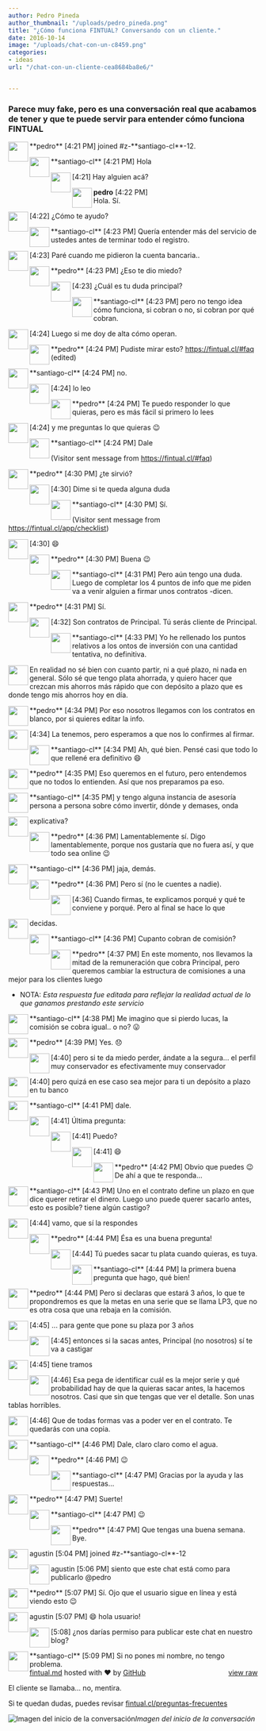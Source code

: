 ```yaml
---
author: Pedro Pineda
author_thumbnail: "/uploads/pedro_pineda.png"
title: "¿Cómo funciona FINTUAL? Conversando con un cliente."
date: 2016-10-14
image: "/uploads/chat-con-un-c8459.png"
categories:
- ideas
url: "/chat-con-un-cliente-cea8684ba8e6/"


---
```


### Parece muy fake, pero es una conversación real que acabamos de tener y que te puede servir para entender cómo funciona FINTUAL


<div id="gist41911950" class="gist">
<div class="gist-file">
<div class="gist-data">
<div class="js-gist-file-update-container js-task-list-container file-box">
<div id="file-fintual-md" class="file">
<div id="readme" class="readme blob instapaper_body js-code-block-container">
<article class="markdown-body entry-content" itemprop="text"><p><a target="_blank" rel="noopener noreferrer" href="https://gist.githubusercontent.com/agustinf/1fd54fab3dce2bb78dd29d53eceb665f/raw/bfcedd1f5db91b099cab7b1e26114f2c0eb8288b/pedro.png"><img align="left" src="https://gist.githubusercontent.com/agustinf/1fd54fab3dce2bb78dd29d53eceb665f/raw/bfcedd1f5db91b099cab7b1e26114f2c0eb8288b/pedro.png" width="40px" style="max-width:100%;"></a></p>
**pedro**	[4:21 PM]  
joined #z-**santiago-cl**-12.
<p><a target="_blank" rel="noopener noreferrer" href="https://gist.githubusercontent.com/agustinf/1fd54fab3dce2bb78dd29d53eceb665f/raw/0a25a83f0d9bae8a897dd464a02dcd090532b7f2/flag.png"><img align="left" src="https://gist.githubusercontent.com/agustinf/1fd54fab3dce2bb78dd29d53eceb665f/raw/0a25a83f0d9bae8a897dd464a02dcd090532b7f2/flag.png" width="40px" style="max-width:100%;"></a></p>
**santiago-cl** [4:21 PM]  
Hola
<p><a target="_blank" rel="noopener noreferrer" href="https://gist.githubusercontent.com/agustinf/1fd54fab3dce2bb78dd29d53eceb665f/raw/3375f49155d5d274253585eaf2346e29acebe1b0/transparent.png"><img align="left" src="https://gist.githubusercontent.com/agustinf/1fd54fab3dce2bb78dd29d53eceb665f/raw/3375f49155d5d274253585eaf2346e29acebe1b0/transparent.png" width="40px" style="max-width:100%;"></a></p>
[4:21]  
Hay alguien acá?
<p><a target="_blank" rel="noopener noreferrer" href="https://gist.githubusercontent.com/agustinf/1fd54fab3dce2bb78dd29d53eceb665f/raw/bfcedd1f5db91b099cab7b1e26114f2c0eb8288b/pedro.png"><img align="left" src="https://gist.githubusercontent.com/agustinf/1fd54fab3dce2bb78dd29d53eceb665f/raw/bfcedd1f5db91b099cab7b1e26114f2c0eb8288b/pedro.png" width="40px" style="max-width:100%;"></a><strong>pedro</strong>	[4:22 PM]<br>
Hola. Sí.</p>
<p><a target="_blank" rel="noopener noreferrer" href="https://gist.githubusercontent.com/agustinf/1fd54fab3dce2bb78dd29d53eceb665f/raw/3375f49155d5d274253585eaf2346e29acebe1b0/transparent.png"><img align="left" src="https://gist.githubusercontent.com/agustinf/1fd54fab3dce2bb78dd29d53eceb665f/raw/3375f49155d5d274253585eaf2346e29acebe1b0/transparent.png" width="40px" style="max-width:100%;"></a></p>
[4:22]  
¿Cómo te ayudo?
<p><a target="_blank" rel="noopener noreferrer" href="https://gist.githubusercontent.com/agustinf/1fd54fab3dce2bb78dd29d53eceb665f/raw/0a25a83f0d9bae8a897dd464a02dcd090532b7f2/flag.png"><img align="left" src="https://gist.githubusercontent.com/agustinf/1fd54fab3dce2bb78dd29d53eceb665f/raw/0a25a83f0d9bae8a897dd464a02dcd090532b7f2/flag.png" width="40px" style="max-width:100%;"></a></p>
**santiago-cl** [4:23 PM]  
Quería entender más del servicio de ustedes antes de terminar todo el registro.
<p><a target="_blank" rel="noopener noreferrer" href="https://gist.githubusercontent.com/agustinf/1fd54fab3dce2bb78dd29d53eceb665f/raw/3375f49155d5d274253585eaf2346e29acebe1b0/transparent.png"><img align="left" src="https://gist.githubusercontent.com/agustinf/1fd54fab3dce2bb78dd29d53eceb665f/raw/3375f49155d5d274253585eaf2346e29acebe1b0/transparent.png" width="40px" style="max-width:100%;"></a></p>
[4:23]  
Paré cuando me pidieron la cuenta bancaria..
<p><a target="_blank" rel="noopener noreferrer" href="https://gist.githubusercontent.com/agustinf/1fd54fab3dce2bb78dd29d53eceb665f/raw/bfcedd1f5db91b099cab7b1e26114f2c0eb8288b/pedro.png"><img align="left" src="https://gist.githubusercontent.com/agustinf/1fd54fab3dce2bb78dd29d53eceb665f/raw/bfcedd1f5db91b099cab7b1e26114f2c0eb8288b/pedro.png" width="40px" style="max-width:100%;"></a></p>
**pedro**	[4:23 PM]  
¿Eso te dio miedo?
<p><a target="_blank" rel="noopener noreferrer" href="https://gist.githubusercontent.com/agustinf/1fd54fab3dce2bb78dd29d53eceb665f/raw/3375f49155d5d274253585eaf2346e29acebe1b0/transparent.png"><img align="left" src="https://gist.githubusercontent.com/agustinf/1fd54fab3dce2bb78dd29d53eceb665f/raw/3375f49155d5d274253585eaf2346e29acebe1b0/transparent.png" width="40px" style="max-width:100%;"></a></p>
[4:23]  
¿Cuál es tu duda principal?
<p><a target="_blank" rel="noopener noreferrer" href="https://gist.githubusercontent.com/agustinf/1fd54fab3dce2bb78dd29d53eceb665f/raw/0a25a83f0d9bae8a897dd464a02dcd090532b7f2/flag.png"><img align="left" src="https://gist.githubusercontent.com/agustinf/1fd54fab3dce2bb78dd29d53eceb665f/raw/0a25a83f0d9bae8a897dd464a02dcd090532b7f2/flag.png" width="40px" style="max-width:100%;"></a></p>
**santiago-cl** [4:23 PM]  
pero no tengo idea cómo funciona, si cobran o no, si cobran por qué cobran.
<p><a target="_blank" rel="noopener noreferrer" href="https://gist.githubusercontent.com/agustinf/1fd54fab3dce2bb78dd29d53eceb665f/raw/3375f49155d5d274253585eaf2346e29acebe1b0/transparent.png"><img align="left" src="https://gist.githubusercontent.com/agustinf/1fd54fab3dce2bb78dd29d53eceb665f/raw/3375f49155d5d274253585eaf2346e29acebe1b0/transparent.png" width="40px" style="max-width:100%;"></a></p>
[4:24]  
Luego si me doy de alta cómo operan.
<p><a target="_blank" rel="noopener noreferrer" href="https://gist.githubusercontent.com/agustinf/1fd54fab3dce2bb78dd29d53eceb665f/raw/bfcedd1f5db91b099cab7b1e26114f2c0eb8288b/pedro.png"><img align="left" src="https://gist.githubusercontent.com/agustinf/1fd54fab3dce2bb78dd29d53eceb665f/raw/bfcedd1f5db91b099cab7b1e26114f2c0eb8288b/pedro.png" width="40px" style="max-width:100%;"></a></p>
**pedro**	[4:24 PM]  
Pudiste mirar esto? <a href="https://fintual.cl/#faq" rel="nofollow">https://fintual.cl/#faq</a> (edited)
<p><a target="_blank" rel="noopener noreferrer" href="https://gist.githubusercontent.com/agustinf/1fd54fab3dce2bb78dd29d53eceb665f/raw/0a25a83f0d9bae8a897dd464a02dcd090532b7f2/flag.png"><img align="left" src="https://gist.githubusercontent.com/agustinf/1fd54fab3dce2bb78dd29d53eceb665f/raw/0a25a83f0d9bae8a897dd464a02dcd090532b7f2/flag.png" width="40px" style="max-width:100%;"></a></p>
**santiago-cl** [4:24 PM]  
no.
<p><a target="_blank" rel="noopener noreferrer" href="https://gist.githubusercontent.com/agustinf/1fd54fab3dce2bb78dd29d53eceb665f/raw/3375f49155d5d274253585eaf2346e29acebe1b0/transparent.png"><img align="left" src="https://gist.githubusercontent.com/agustinf/1fd54fab3dce2bb78dd29d53eceb665f/raw/3375f49155d5d274253585eaf2346e29acebe1b0/transparent.png" width="40px" style="max-width:100%;"></a></p>
[4:24]  
lo leo
<p><a target="_blank" rel="noopener noreferrer" href="https://gist.githubusercontent.com/agustinf/1fd54fab3dce2bb78dd29d53eceb665f/raw/bfcedd1f5db91b099cab7b1e26114f2c0eb8288b/pedro.png"><img align="left" src="https://gist.githubusercontent.com/agustinf/1fd54fab3dce2bb78dd29d53eceb665f/raw/bfcedd1f5db91b099cab7b1e26114f2c0eb8288b/pedro.png" width="40px" style="max-width:100%;"></a></p>
**pedro**	[4:24 PM]  
Te puedo responder lo que quieras, pero es más fácil si primero lo lees
<p><a target="_blank" rel="noopener noreferrer" href="https://gist.githubusercontent.com/agustinf/1fd54fab3dce2bb78dd29d53eceb665f/raw/3375f49155d5d274253585eaf2346e29acebe1b0/transparent.png"><img align="left" src="https://gist.githubusercontent.com/agustinf/1fd54fab3dce2bb78dd29d53eceb665f/raw/3375f49155d5d274253585eaf2346e29acebe1b0/transparent.png" width="40px" style="max-width:100%;"></a></p>
[4:24]  
y me preguntas lo que quieras <g-emoji class="g-emoji" alias="wink" fallback-src="https://github.githubassets.com/images/icons/emoji/unicode/1f609.png">😉</g-emoji>
<p><a target="_blank" rel="noopener noreferrer" href="https://gist.githubusercontent.com/agustinf/1fd54fab3dce2bb78dd29d53eceb665f/raw/0a25a83f0d9bae8a897dd464a02dcd090532b7f2/flag.png"><img align="left" src="https://gist.githubusercontent.com/agustinf/1fd54fab3dce2bb78dd29d53eceb665f/raw/0a25a83f0d9bae8a897dd464a02dcd090532b7f2/flag.png" width="40px" style="max-width:100%;"></a></p>
**santiago-cl** [4:24 PM]  
Dale
<p>(Visitor sent message from <a href="https://fintual.cl/#faq" rel="nofollow">https://fintual.cl/#faq</a>)</p>
<p><a target="_blank" rel="noopener noreferrer" href="https://gist.githubusercontent.com/agustinf/1fd54fab3dce2bb78dd29d53eceb665f/raw/bfcedd1f5db91b099cab7b1e26114f2c0eb8288b/pedro.png"><img align="left" src="https://gist.githubusercontent.com/agustinf/1fd54fab3dce2bb78dd29d53eceb665f/raw/bfcedd1f5db91b099cab7b1e26114f2c0eb8288b/pedro.png" width="40px" style="max-width:100%;"></a></p>
**pedro**	[4:30 PM]  
¿te sirvió?
<p><a target="_blank" rel="noopener noreferrer" href="https://gist.githubusercontent.com/agustinf/1fd54fab3dce2bb78dd29d53eceb665f/raw/3375f49155d5d274253585eaf2346e29acebe1b0/transparent.png"><img align="left" src="https://gist.githubusercontent.com/agustinf/1fd54fab3dce2bb78dd29d53eceb665f/raw/3375f49155d5d274253585eaf2346e29acebe1b0/transparent.png" width="40px" style="max-width:100%;"></a></p>
[4:30]  
Dime si te queda alguna duda
<p><a target="_blank" rel="noopener noreferrer" href="https://gist.githubusercontent.com/agustinf/1fd54fab3dce2bb78dd29d53eceb665f/raw/0a25a83f0d9bae8a897dd464a02dcd090532b7f2/flag.png"><img align="left" src="https://gist.githubusercontent.com/agustinf/1fd54fab3dce2bb78dd29d53eceb665f/raw/0a25a83f0d9bae8a897dd464a02dcd090532b7f2/flag.png" width="40px" style="max-width:100%;"></a></p>
**santiago-cl** [4:30 PM]  
Sí.
<p>(Visitor sent message from <a href="https://fintual.cl/app/checklist" rel="nofollow">https://fintual.cl/app/checklist</a>)</p>
<p><a target="_blank" rel="noopener noreferrer" href="https://gist.githubusercontent.com/agustinf/1fd54fab3dce2bb78dd29d53eceb665f/raw/3375f49155d5d274253585eaf2346e29acebe1b0/transparent.png"><img align="left" src="https://gist.githubusercontent.com/agustinf/1fd54fab3dce2bb78dd29d53eceb665f/raw/3375f49155d5d274253585eaf2346e29acebe1b0/transparent.png" width="40px" style="max-width:100%;"></a></p>
[4:30]  
<g-emoji class="g-emoji" alias="smile" fallback-src="https://github.githubassets.com/images/icons/emoji/unicode/1f604.png">😄</g-emoji>
<p><a target="_blank" rel="noopener noreferrer" href="https://gist.githubusercontent.com/agustinf/1fd54fab3dce2bb78dd29d53eceb665f/raw/bfcedd1f5db91b099cab7b1e26114f2c0eb8288b/pedro.png"><img align="left" src="https://gist.githubusercontent.com/agustinf/1fd54fab3dce2bb78dd29d53eceb665f/raw/bfcedd1f5db91b099cab7b1e26114f2c0eb8288b/pedro.png" width="40px" style="max-width:100%;"></a></p>
**pedro**	[4:30 PM]  
Buena <g-emoji class="g-emoji" alias="wink" fallback-src="https://github.githubassets.com/images/icons/emoji/unicode/1f609.png">😉</g-emoji>
<p><a target="_blank" rel="noopener noreferrer" href="https://gist.githubusercontent.com/agustinf/1fd54fab3dce2bb78dd29d53eceb665f/raw/0a25a83f0d9bae8a897dd464a02dcd090532b7f2/flag.png"><img align="left" src="https://gist.githubusercontent.com/agustinf/1fd54fab3dce2bb78dd29d53eceb665f/raw/0a25a83f0d9bae8a897dd464a02dcd090532b7f2/flag.png" width="40px" style="max-width:100%;"></a></p>
**santiago-cl** [4:31 PM]  
Pero aún tengo una duda. Luego de completar los 4 puntos de info que me piden va a venir alguien a firmar unos contratos -dicen.
<p><a target="_blank" rel="noopener noreferrer" href="https://gist.githubusercontent.com/agustinf/1fd54fab3dce2bb78dd29d53eceb665f/raw/bfcedd1f5db91b099cab7b1e26114f2c0eb8288b/pedro.png"><img align="left" src="https://gist.githubusercontent.com/agustinf/1fd54fab3dce2bb78dd29d53eceb665f/raw/bfcedd1f5db91b099cab7b1e26114f2c0eb8288b/pedro.png" width="40px" style="max-width:100%;"></a></p>
**pedro**	[4:31 PM]  
Sí.
<p><a target="_blank" rel="noopener noreferrer" href="https://gist.githubusercontent.com/agustinf/1fd54fab3dce2bb78dd29d53eceb665f/raw/3375f49155d5d274253585eaf2346e29acebe1b0/transparent.png"><img align="left" src="https://gist.githubusercontent.com/agustinf/1fd54fab3dce2bb78dd29d53eceb665f/raw/3375f49155d5d274253585eaf2346e29acebe1b0/transparent.png" width="40px" style="max-width:100%;"></a></p>
[4:32]  
Son contratos de Principal. Tú serás cliente de Principal.
<p><a target="_blank" rel="noopener noreferrer" href="https://gist.githubusercontent.com/agustinf/1fd54fab3dce2bb78dd29d53eceb665f/raw/0a25a83f0d9bae8a897dd464a02dcd090532b7f2/flag.png"><img align="left" src="https://gist.githubusercontent.com/agustinf/1fd54fab3dce2bb78dd29d53eceb665f/raw/0a25a83f0d9bae8a897dd464a02dcd090532b7f2/flag.png" width="40px" style="max-width:100%;"></a></p>
**santiago-cl** [4:33 PM]  
Yo he rellenado los puntos relativos a los ontos de inversión con una cantidad tentativa, no definitiva. <p><a target="_blank" rel="noopener noreferrer" href="https://gist.githubusercontent.com/agustinf/1fd54fab3dce2bb78dd29d53eceb665f/raw/3375f49155d5d274253585eaf2346e29acebe1b0/transparent.png"><img align="left" src="https://gist.githubusercontent.com/agustinf/1fd54fab3dce2bb78dd29d53eceb665f/raw/3375f49155d5d274253585eaf2346e29acebe1b0/transparent.png" width="40px" style="max-width:100%;"></a></p>
En realidad no sé bien con cuanto partir, ni a qué plazo, ni nada en general. Sólo sé que tengo plata ahorrada, y quiero hacer que crezcan mis ahorros más rápido que con depósito a plazo que es donde tengo mis ahorros hoy en día.
<p><a target="_blank" rel="noopener noreferrer" href="https://gist.githubusercontent.com/agustinf/1fd54fab3dce2bb78dd29d53eceb665f/raw/bfcedd1f5db91b099cab7b1e26114f2c0eb8288b/pedro.png"><img align="left" src="https://gist.githubusercontent.com/agustinf/1fd54fab3dce2bb78dd29d53eceb665f/raw/bfcedd1f5db91b099cab7b1e26114f2c0eb8288b/pedro.png" width="40px" style="max-width:100%;"></a></p>
**pedro**	[4:34 PM]  
Por eso nosotros llegamos con los contratos en blanco, por si quieres editar la info.
<p><a target="_blank" rel="noopener noreferrer" href="https://gist.githubusercontent.com/agustinf/1fd54fab3dce2bb78dd29d53eceb665f/raw/3375f49155d5d274253585eaf2346e29acebe1b0/transparent.png"><img align="left" src="https://gist.githubusercontent.com/agustinf/1fd54fab3dce2bb78dd29d53eceb665f/raw/3375f49155d5d274253585eaf2346e29acebe1b0/transparent.png" width="40px" style="max-width:100%;"></a></p>
[4:34]  
La tenemos, pero esperamos a que nos lo confirmes al firmar.
<p><a target="_blank" rel="noopener noreferrer" href="https://gist.githubusercontent.com/agustinf/1fd54fab3dce2bb78dd29d53eceb665f/raw/0a25a83f0d9bae8a897dd464a02dcd090532b7f2/flag.png"><img align="left" src="https://gist.githubusercontent.com/agustinf/1fd54fab3dce2bb78dd29d53eceb665f/raw/0a25a83f0d9bae8a897dd464a02dcd090532b7f2/flag.png" width="40px" style="max-width:100%;"></a></p>
**santiago-cl** [4:34 PM]  
Ah, qué bien. Pensé casi que todo lo que rellené era definitivo <g-emoji class="g-emoji" alias="smile" fallback-src="https://github.githubassets.com/images/icons/emoji/unicode/1f604.png">😄</g-emoji>
<p><a target="_blank" rel="noopener noreferrer" href="https://gist.githubusercontent.com/agustinf/1fd54fab3dce2bb78dd29d53eceb665f/raw/bfcedd1f5db91b099cab7b1e26114f2c0eb8288b/pedro.png"><img align="left" src="https://gist.githubusercontent.com/agustinf/1fd54fab3dce2bb78dd29d53eceb665f/raw/bfcedd1f5db91b099cab7b1e26114f2c0eb8288b/pedro.png" width="40px" style="max-width:100%;"></a></p>
**pedro**	[4:35 PM]  
Eso queremos en el futuro, pero entendemos que no todos lo entienden. Así que nos preparamos pa eso.
<p><a target="_blank" rel="noopener noreferrer" href="https://gist.githubusercontent.com/agustinf/1fd54fab3dce2bb78dd29d53eceb665f/raw/0a25a83f0d9bae8a897dd464a02dcd090532b7f2/flag.png"><img align="left" src="https://gist.githubusercontent.com/agustinf/1fd54fab3dce2bb78dd29d53eceb665f/raw/0a25a83f0d9bae8a897dd464a02dcd090532b7f2/flag.png" width="40px" style="max-width:100%;"></a></p>
**santiago-cl** [4:35 PM]  
y tengo alguna instancia de asesoría persona a persona sobre cómo invertir, dónde y demases, onda <p><a target="_blank" rel="noopener noreferrer" href="https://gist.githubusercontent.com/agustinf/1fd54fab3dce2bb78dd29d53eceb665f/raw/3375f49155d5d274253585eaf2346e29acebe1b0/transparent.png"><img align="left" src="https://gist.githubusercontent.com/agustinf/1fd54fab3dce2bb78dd29d53eceb665f/raw/3375f49155d5d274253585eaf2346e29acebe1b0/transparent.png" width="40px" style="max-width:100%;"></a></p>explicativa?
<p><a target="_blank" rel="noopener noreferrer" href="https://gist.githubusercontent.com/agustinf/1fd54fab3dce2bb78dd29d53eceb665f/raw/bfcedd1f5db91b099cab7b1e26114f2c0eb8288b/pedro.png"><img align="left" src="https://gist.githubusercontent.com/agustinf/1fd54fab3dce2bb78dd29d53eceb665f/raw/bfcedd1f5db91b099cab7b1e26114f2c0eb8288b/pedro.png" width="40px" style="max-width:100%;"></a></p>
**pedro**	[4:36 PM]  
Lamentablemente sí.
Digo lamentablemente, porque nos gustaría que no fuera así, y que todo sea online <g-emoji class="g-emoji" alias="wink" fallback-src="https://github.githubassets.com/images/icons/emoji/unicode/1f609.png">😉</g-emoji>
<p><a target="_blank" rel="noopener noreferrer" href="https://gist.githubusercontent.com/agustinf/1fd54fab3dce2bb78dd29d53eceb665f/raw/0a25a83f0d9bae8a897dd464a02dcd090532b7f2/flag.png"><img align="left" src="https://gist.githubusercontent.com/agustinf/1fd54fab3dce2bb78dd29d53eceb665f/raw/0a25a83f0d9bae8a897dd464a02dcd090532b7f2/flag.png" width="40px" style="max-width:100%;"></a></p>
**santiago-cl** [4:36 PM]  
jaja, demás.
<p><a target="_blank" rel="noopener noreferrer" href="https://gist.githubusercontent.com/agustinf/1fd54fab3dce2bb78dd29d53eceb665f/raw/bfcedd1f5db91b099cab7b1e26114f2c0eb8288b/pedro.png"><img align="left" src="https://gist.githubusercontent.com/agustinf/1fd54fab3dce2bb78dd29d53eceb665f/raw/bfcedd1f5db91b099cab7b1e26114f2c0eb8288b/pedro.png" width="40px" style="max-width:100%;"></a></p>
**pedro**	[4:36 PM]  
Pero sí (no le cuentes a nadie).
<p><a target="_blank" rel="noopener noreferrer" href="https://gist.githubusercontent.com/agustinf/1fd54fab3dce2bb78dd29d53eceb665f/raw/3375f49155d5d274253585eaf2346e29acebe1b0/transparent.png"><img align="left" src="https://gist.githubusercontent.com/agustinf/1fd54fab3dce2bb78dd29d53eceb665f/raw/3375f49155d5d274253585eaf2346e29acebe1b0/transparent.png" width="40px" style="max-width:100%;"></a></p>
[4:36]  
Cuando firmas, te explicamos porqué y qué te conviene y porqué. Pero al final se hace lo que <p><a target="_blank" rel="noopener noreferrer" href="https://gist.githubusercontent.com/agustinf/1fd54fab3dce2bb78dd29d53eceb665f/raw/3375f49155d5d274253585eaf2346e29acebe1b0/transparent.png"><img align="left" src="https://gist.githubusercontent.com/agustinf/1fd54fab3dce2bb78dd29d53eceb665f/raw/3375f49155d5d274253585eaf2346e29acebe1b0/transparent.png" width="40px" style="max-width:100%;"></a></p>decidas.
<p><a target="_blank" rel="noopener noreferrer" href="https://gist.githubusercontent.com/agustinf/1fd54fab3dce2bb78dd29d53eceb665f/raw/0a25a83f0d9bae8a897dd464a02dcd090532b7f2/flag.png"><img align="left" src="https://gist.githubusercontent.com/agustinf/1fd54fab3dce2bb78dd29d53eceb665f/raw/0a25a83f0d9bae8a897dd464a02dcd090532b7f2/flag.png" width="40px" style="max-width:100%;"></a></p>
**santiago-cl** [4:36 PM]  
Cupanto cobran de comisión?
<p><a target="_blank" rel="noopener noreferrer" href="https://gist.githubusercontent.com/agustinf/1fd54fab3dce2bb78dd29d53eceb665f/raw/bfcedd1f5db91b099cab7b1e26114f2c0eb8288b/pedro.png"><img align="left" src="https://gist.githubusercontent.com/agustinf/1fd54fab3dce2bb78dd29d53eceb665f/raw/bfcedd1f5db91b099cab7b1e26114f2c0eb8288b/pedro.png" width="40px" style="max-width:100%;"></a></p>
**pedro**	[4:37 PM]  
En este momento, nos llevamos la mitad de la remuneración que cobra Principal, pero queremos cambiar la estructura de comisiones a una mejor para los clientes luego
<ul>
<li>NOTA: <em>Esta respuesta fue editada para reflejar la realidad actual de lo que ganamos prestando este servicio</em></li>
</ul>
<p><a target="_blank" rel="noopener noreferrer" href="https://gist.githubusercontent.com/agustinf/1fd54fab3dce2bb78dd29d53eceb665f/raw/0a25a83f0d9bae8a897dd464a02dcd090532b7f2/flag.png"><img align="left" src="https://gist.githubusercontent.com/agustinf/1fd54fab3dce2bb78dd29d53eceb665f/raw/0a25a83f0d9bae8a897dd464a02dcd090532b7f2/flag.png" width="40px" style="max-width:100%;"></a></p>
**santiago-cl** [4:38 PM]  
Me imagino que si pierdo lucas, la comisión se cobra igual.. o no? <g-emoji class="g-emoji" alias="stuck_out_tongue" fallback-src="https://github.githubassets.com/images/icons/emoji/unicode/1f61b.png">😛</g-emoji>
<p><a target="_blank" rel="noopener noreferrer" href="https://gist.githubusercontent.com/agustinf/1fd54fab3dce2bb78dd29d53eceb665f/raw/bfcedd1f5db91b099cab7b1e26114f2c0eb8288b/pedro.png"><img align="left" src="https://gist.githubusercontent.com/agustinf/1fd54fab3dce2bb78dd29d53eceb665f/raw/bfcedd1f5db91b099cab7b1e26114f2c0eb8288b/pedro.png" width="40px" style="max-width:100%;"></a></p>
**pedro**	[4:39 PM]  
Yes. <g-emoji class="g-emoji" alias="disappointed" fallback-src="https://github.githubassets.com/images/icons/emoji/unicode/1f61e.png">😞</g-emoji>
<p><a target="_blank" rel="noopener noreferrer" href="https://gist.githubusercontent.com/agustinf/1fd54fab3dce2bb78dd29d53eceb665f/raw/3375f49155d5d274253585eaf2346e29acebe1b0/transparent.png"><img align="left" src="https://gist.githubusercontent.com/agustinf/1fd54fab3dce2bb78dd29d53eceb665f/raw/3375f49155d5d274253585eaf2346e29acebe1b0/transparent.png" width="40px" style="max-width:100%;"></a></p>
[4:40]  
pero si te da miedo perder, ándate a la segura... el perfil muy conservador es efectivamente muy conservador
<p><a target="_blank" rel="noopener noreferrer" href="https://gist.githubusercontent.com/agustinf/1fd54fab3dce2bb78dd29d53eceb665f/raw/3375f49155d5d274253585eaf2346e29acebe1b0/transparent.png"><img align="left" src="https://gist.githubusercontent.com/agustinf/1fd54fab3dce2bb78dd29d53eceb665f/raw/3375f49155d5d274253585eaf2346e29acebe1b0/transparent.png" width="40px" style="max-width:100%;"></a></p>
[4:40]  
pero quizá en ese caso sea mejor para ti un depósito a plazo en tu banco
<p><a target="_blank" rel="noopener noreferrer" href="https://gist.githubusercontent.com/agustinf/1fd54fab3dce2bb78dd29d53eceb665f/raw/0a25a83f0d9bae8a897dd464a02dcd090532b7f2/flag.png"><img align="left" src="https://gist.githubusercontent.com/agustinf/1fd54fab3dce2bb78dd29d53eceb665f/raw/0a25a83f0d9bae8a897dd464a02dcd090532b7f2/flag.png" width="40px" style="max-width:100%;"></a></p>
**santiago-cl** [4:41 PM]  
dale.
<p><a target="_blank" rel="noopener noreferrer" href="https://gist.githubusercontent.com/agustinf/1fd54fab3dce2bb78dd29d53eceb665f/raw/3375f49155d5d274253585eaf2346e29acebe1b0/transparent.png"><img align="left" src="https://gist.githubusercontent.com/agustinf/1fd54fab3dce2bb78dd29d53eceb665f/raw/3375f49155d5d274253585eaf2346e29acebe1b0/transparent.png" width="40px" style="max-width:100%;"></a></p>
[4:41]  
Última pregunta:
<p><a target="_blank" rel="noopener noreferrer" href="https://gist.githubusercontent.com/agustinf/1fd54fab3dce2bb78dd29d53eceb665f/raw/3375f49155d5d274253585eaf2346e29acebe1b0/transparent.png"><img align="left" src="https://gist.githubusercontent.com/agustinf/1fd54fab3dce2bb78dd29d53eceb665f/raw/3375f49155d5d274253585eaf2346e29acebe1b0/transparent.png" width="40px" style="max-width:100%;"></a></p>
[4:41]  
Puedo?
<p><a target="_blank" rel="noopener noreferrer" href="https://gist.githubusercontent.com/agustinf/1fd54fab3dce2bb78dd29d53eceb665f/raw/3375f49155d5d274253585eaf2346e29acebe1b0/transparent.png"><img align="left" src="https://gist.githubusercontent.com/agustinf/1fd54fab3dce2bb78dd29d53eceb665f/raw/3375f49155d5d274253585eaf2346e29acebe1b0/transparent.png" width="40px" style="max-width:100%;"></a></p>
[4:41]  
<g-emoji class="g-emoji" alias="smile" fallback-src="https://github.githubassets.com/images/icons/emoji/unicode/1f604.png">😄</g-emoji>
<p><a target="_blank" rel="noopener noreferrer" href="https://gist.githubusercontent.com/agustinf/1fd54fab3dce2bb78dd29d53eceb665f/raw/bfcedd1f5db91b099cab7b1e26114f2c0eb8288b/pedro.png"><img align="left" src="https://gist.githubusercontent.com/agustinf/1fd54fab3dce2bb78dd29d53eceb665f/raw/bfcedd1f5db91b099cab7b1e26114f2c0eb8288b/pedro.png" width="40px" style="max-width:100%;"></a></p>
**pedro**	[4:42 PM]  
Obvio que puedes <g-emoji class="g-emoji" alias="wink" fallback-src="https://github.githubassets.com/images/icons/emoji/unicode/1f609.png">😉</g-emoji>
De ahí a que te responda...
<p><a target="_blank" rel="noopener noreferrer" href="https://gist.githubusercontent.com/agustinf/1fd54fab3dce2bb78dd29d53eceb665f/raw/0a25a83f0d9bae8a897dd464a02dcd090532b7f2/flag.png"><img align="left" src="https://gist.githubusercontent.com/agustinf/1fd54fab3dce2bb78dd29d53eceb665f/raw/0a25a83f0d9bae8a897dd464a02dcd090532b7f2/flag.png" width="40px" style="max-width:100%;"></a></p>
**santiago-cl** [4:43 PM]  
Uno en el contrato define un plazo en que dice querer retirar el dinero. Luego uno puede querer sacarlo antes, esto es posible? tiene algún castigo?
<p><a target="_blank" rel="noopener noreferrer" href="https://gist.githubusercontent.com/agustinf/1fd54fab3dce2bb78dd29d53eceb665f/raw/3375f49155d5d274253585eaf2346e29acebe1b0/transparent.png"><img align="left" src="https://gist.githubusercontent.com/agustinf/1fd54fab3dce2bb78dd29d53eceb665f/raw/3375f49155d5d274253585eaf2346e29acebe1b0/transparent.png" width="40px" style="max-width:100%;"></a></p>
[4:44]
vamo, que sí la respondes
<p><a target="_blank" rel="noopener noreferrer" href="https://gist.githubusercontent.com/agustinf/1fd54fab3dce2bb78dd29d53eceb665f/raw/bfcedd1f5db91b099cab7b1e26114f2c0eb8288b/pedro.png"><img align="left" src="https://gist.githubusercontent.com/agustinf/1fd54fab3dce2bb78dd29d53eceb665f/raw/bfcedd1f5db91b099cab7b1e26114f2c0eb8288b/pedro.png" width="40px" style="max-width:100%;"></a></p>
**pedro**	[4:44 PM]
Ésa es una buena pregunta!
<p><a target="_blank" rel="noopener noreferrer" href="https://gist.githubusercontent.com/agustinf/1fd54fab3dce2bb78dd29d53eceb665f/raw/3375f49155d5d274253585eaf2346e29acebe1b0/transparent.png"><img align="left" src="https://gist.githubusercontent.com/agustinf/1fd54fab3dce2bb78dd29d53eceb665f/raw/3375f49155d5d274253585eaf2346e29acebe1b0/transparent.png" width="40px" style="max-width:100%;"></a></p>
[4:44]  
Tú puedes sacar tu plata cuando quieras, es tuya.
<p><a target="_blank" rel="noopener noreferrer" href="https://gist.githubusercontent.com/agustinf/1fd54fab3dce2bb78dd29d53eceb665f/raw/0a25a83f0d9bae8a897dd464a02dcd090532b7f2/flag.png"><img align="left" src="https://gist.githubusercontent.com/agustinf/1fd54fab3dce2bb78dd29d53eceb665f/raw/0a25a83f0d9bae8a897dd464a02dcd090532b7f2/flag.png" width="40px" style="max-width:100%;"></a></p>
**santiago-cl** [4:44 PM]  
la primera buena pregunta que hago, qué bien!
<p><a target="_blank" rel="noopener noreferrer" href="https://gist.githubusercontent.com/agustinf/1fd54fab3dce2bb78dd29d53eceb665f/raw/bfcedd1f5db91b099cab7b1e26114f2c0eb8288b/pedro.png"><img align="left" src="https://gist.githubusercontent.com/agustinf/1fd54fab3dce2bb78dd29d53eceb665f/raw/bfcedd1f5db91b099cab7b1e26114f2c0eb8288b/pedro.png" width="40px" style="max-width:100%;"></a></p>
**pedro**	[4:44 PM]  
Pero si declaras que estará 3 años, lo que te propondremos es que la metas en una serie que se llama LP3, que no es otra cosa que una rebaja en la comisión.
<p><a target="_blank" rel="noopener noreferrer" href="https://gist.githubusercontent.com/agustinf/1fd54fab3dce2bb78dd29d53eceb665f/raw/3375f49155d5d274253585eaf2346e29acebe1b0/transparent.png"><img align="left" src="https://gist.githubusercontent.com/agustinf/1fd54fab3dce2bb78dd29d53eceb665f/raw/3375f49155d5d274253585eaf2346e29acebe1b0/transparent.png" width="40px" style="max-width:100%;"></a></p>
[4:45]  
... para gente que pone su plaza por 3 años
<p><a target="_blank" rel="noopener noreferrer" href="https://gist.githubusercontent.com/agustinf/1fd54fab3dce2bb78dd29d53eceb665f/raw/3375f49155d5d274253585eaf2346e29acebe1b0/transparent.png"><img align="left" src="https://gist.githubusercontent.com/agustinf/1fd54fab3dce2bb78dd29d53eceb665f/raw/3375f49155d5d274253585eaf2346e29acebe1b0/transparent.png" width="40px" style="max-width:100%;"></a></p>
[4:45]  
entonces si la sacas antes, Principal (no nosotros) sí te va a castigar
<p><a target="_blank" rel="noopener noreferrer" href="https://gist.githubusercontent.com/agustinf/1fd54fab3dce2bb78dd29d53eceb665f/raw/3375f49155d5d274253585eaf2346e29acebe1b0/transparent.png"><img align="left" src="https://gist.githubusercontent.com/agustinf/1fd54fab3dce2bb78dd29d53eceb665f/raw/3375f49155d5d274253585eaf2346e29acebe1b0/transparent.png" width="40px" style="max-width:100%;"></a></p>
[4:45]  
tiene tramos
<p><a target="_blank" rel="noopener noreferrer" href="https://gist.githubusercontent.com/agustinf/1fd54fab3dce2bb78dd29d53eceb665f/raw/3375f49155d5d274253585eaf2346e29acebe1b0/transparent.png"><img align="left" src="https://gist.githubusercontent.com/agustinf/1fd54fab3dce2bb78dd29d53eceb665f/raw/3375f49155d5d274253585eaf2346e29acebe1b0/transparent.png" width="40px" style="max-width:100%;"></a></p>
[4:46]  
Esa pega de identificar cuál es la mejor serie y qué probabilidad hay de que la quieras sacar antes, la hacemos nosotros. Casi que sin que tengas que ver el detalle. Son unas tablas horribles.
<p><a target="_blank" rel="noopener noreferrer" href="https://gist.githubusercontent.com/agustinf/1fd54fab3dce2bb78dd29d53eceb665f/raw/3375f49155d5d274253585eaf2346e29acebe1b0/transparent.png"><img align="left" src="https://gist.githubusercontent.com/agustinf/1fd54fab3dce2bb78dd29d53eceb665f/raw/3375f49155d5d274253585eaf2346e29acebe1b0/transparent.png" width="40px" style="max-width:100%;"></a></p>
[4:46]  
Que de todas formas vas a poder ver en el contrato. Te quedarás con una copia.
<p><a target="_blank" rel="noopener noreferrer" href="https://gist.githubusercontent.com/agustinf/1fd54fab3dce2bb78dd29d53eceb665f/raw/0a25a83f0d9bae8a897dd464a02dcd090532b7f2/flag.png"><img align="left" src="https://gist.githubusercontent.com/agustinf/1fd54fab3dce2bb78dd29d53eceb665f/raw/0a25a83f0d9bae8a897dd464a02dcd090532b7f2/flag.png" width="40px" style="max-width:100%;"></a></p>
**santiago-cl** [4:46 PM]  
Dale, claro claro como el agua.
<p><a target="_blank" rel="noopener noreferrer" href="https://gist.githubusercontent.com/agustinf/1fd54fab3dce2bb78dd29d53eceb665f/raw/bfcedd1f5db91b099cab7b1e26114f2c0eb8288b/pedro.png"><img align="left" src="https://gist.githubusercontent.com/agustinf/1fd54fab3dce2bb78dd29d53eceb665f/raw/bfcedd1f5db91b099cab7b1e26114f2c0eb8288b/pedro.png" width="40px" style="max-width:100%;"></a></p>
**pedro**	[4:46 PM]  
<g-emoji class="g-emoji" alias="wink" fallback-src="https://github.githubassets.com/images/icons/emoji/unicode/1f609.png">😉</g-emoji>
<p><a target="_blank" rel="noopener noreferrer" href="https://gist.githubusercontent.com/agustinf/1fd54fab3dce2bb78dd29d53eceb665f/raw/0a25a83f0d9bae8a897dd464a02dcd090532b7f2/flag.png"><img align="left" src="https://gist.githubusercontent.com/agustinf/1fd54fab3dce2bb78dd29d53eceb665f/raw/0a25a83f0d9bae8a897dd464a02dcd090532b7f2/flag.png" width="40px" style="max-width:100%;"></a></p>
**santiago-cl** [4:47 PM]  
Gracias por la ayuda y las respuestas...
<p><a target="_blank" rel="noopener noreferrer" href="https://gist.githubusercontent.com/agustinf/1fd54fab3dce2bb78dd29d53eceb665f/raw/bfcedd1f5db91b099cab7b1e26114f2c0eb8288b/pedro.png"><img align="left" src="https://gist.githubusercontent.com/agustinf/1fd54fab3dce2bb78dd29d53eceb665f/raw/bfcedd1f5db91b099cab7b1e26114f2c0eb8288b/pedro.png" width="40px" style="max-width:100%;"></a></p>
**pedro**	[4:47 PM]  
Suerte!
<p><a target="_blank" rel="noopener noreferrer" href="https://gist.githubusercontent.com/agustinf/1fd54fab3dce2bb78dd29d53eceb665f/raw/0a25a83f0d9bae8a897dd464a02dcd090532b7f2/flag.png"><img align="left" src="https://gist.githubusercontent.com/agustinf/1fd54fab3dce2bb78dd29d53eceb665f/raw/0a25a83f0d9bae8a897dd464a02dcd090532b7f2/flag.png" width="40px" style="max-width:100%;"></a></p>
**santiago-cl** [4:47 PM]  
<g-emoji class="g-emoji" alias="wink" fallback-src="https://github.githubassets.com/images/icons/emoji/unicode/1f609.png">😉</g-emoji>
<p><a target="_blank" rel="noopener noreferrer" href="https://gist.githubusercontent.com/agustinf/1fd54fab3dce2bb78dd29d53eceb665f/raw/bfcedd1f5db91b099cab7b1e26114f2c0eb8288b/pedro.png"><img align="left" src="https://gist.githubusercontent.com/agustinf/1fd54fab3dce2bb78dd29d53eceb665f/raw/bfcedd1f5db91b099cab7b1e26114f2c0eb8288b/pedro.png" width="40px" style="max-width:100%;"></a></p>
**pedro**	[4:47 PM]  
Que tengas una buena semana. Bye.
<p><a target="_blank" rel="noopener noreferrer" href="https://gist.githubusercontent.com/agustinf/1fd54fab3dce2bb78dd29d53eceb665f/raw/f432f1ca0ebf3d55ee59fd645855acde3c98d954/agustin.png"><img align="left" src="https://gist.githubusercontent.com/agustinf/1fd54fab3dce2bb78dd29d53eceb665f/raw/f432f1ca0ebf3d55ee59fd645855acde3c98d954/agustin.png" width="40px" style="max-width:100%;"></a></p>
agustin	[5:04 PM]  
joined #z-**santiago-cl**-12
<p><a target="_blank" rel="noopener noreferrer" href="https://gist.githubusercontent.com/agustinf/1fd54fab3dce2bb78dd29d53eceb665f/raw/f432f1ca0ebf3d55ee59fd645855acde3c98d954/agustin.png"><img align="left" src="https://gist.githubusercontent.com/agustinf/1fd54fab3dce2bb78dd29d53eceb665f/raw/f432f1ca0ebf3d55ee59fd645855acde3c98d954/agustin.png" width="40px" style="max-width:100%;"></a></p>
agustin	[5:06 PM]  
siento que este chat está como para publicarlo @pedro
<p><a target="_blank" rel="noopener noreferrer" href="https://gist.githubusercontent.com/agustinf/1fd54fab3dce2bb78dd29d53eceb665f/raw/bfcedd1f5db91b099cab7b1e26114f2c0eb8288b/pedro.png"><img align="left" src="https://gist.githubusercontent.com/agustinf/1fd54fab3dce2bb78dd29d53eceb665f/raw/bfcedd1f5db91b099cab7b1e26114f2c0eb8288b/pedro.png" width="40px" style="max-width:100%;"></a></p>
**pedro**	[5:07 PM]  
Sí. Ojo que el usuario sigue en línea y está viendo esto <g-emoji class="g-emoji" alias="wink" fallback-src="https://github.githubassets.com/images/icons/emoji/unicode/1f609.png">😉</g-emoji>
<p><a target="_blank" rel="noopener noreferrer" href="https://gist.githubusercontent.com/agustinf/1fd54fab3dce2bb78dd29d53eceb665f/raw/f432f1ca0ebf3d55ee59fd645855acde3c98d954/agustin.png"><img align="left" src="https://gist.githubusercontent.com/agustinf/1fd54fab3dce2bb78dd29d53eceb665f/raw/f432f1ca0ebf3d55ee59fd645855acde3c98d954/agustin.png" width="40px" style="max-width:100%;"></a></p>
agustin	[5:07 PM]  
<g-emoji class="g-emoji" alias="smile" fallback-src="https://github.githubassets.com/images/icons/emoji/unicode/1f604.png">😄</g-emoji> hola usuario!
<p><a target="_blank" rel="noopener noreferrer" href="https://gist.githubusercontent.com/agustinf/1fd54fab3dce2bb78dd29d53eceb665f/raw/f432f1ca0ebf3d55ee59fd645855acde3c98d954/agustin.png"><img align="left" src="https://gist.githubusercontent.com/agustinf/1fd54fab3dce2bb78dd29d53eceb665f/raw/f432f1ca0ebf3d55ee59fd645855acde3c98d954/agustin.png" width="40px" style="max-width:100%;"></a></p>
[5:08]  
¿nos darías permiso para publicar este chat en nuestro blog?
<p><a target="_blank" rel="noopener noreferrer" href="https://gist.githubusercontent.com/agustinf/1fd54fab3dce2bb78dd29d53eceb665f/raw/0a25a83f0d9bae8a897dd464a02dcd090532b7f2/flag.png"><img align="left" src="https://gist.githubusercontent.com/agustinf/1fd54fab3dce2bb78dd29d53eceb665f/raw/0a25a83f0d9bae8a897dd464a02dcd090532b7f2/flag.png" width="40px" style="max-width:100%;"></a></p>
**santiago-cl** [5:09 PM]  
Si no pones mi nombre, no tengo problema.
</article>
</div>
</div>
</div>
</div>
<div class="gist-meta">
<a href="https://gist.github.com/agustinf/eb219e3eaa8b9d94a0a846a5e7f5c879/raw/48173a935baa3d2bc22bd448d60c55a5b45cdde9/fintual.md" style="float:right">view raw</a>
<a href="https://gist.github.com/agustinf/eb219e3eaa8b9d94a0a846a5e7f5c879#file-fintual-md">fintual.md</a>
hosted with &#10084; by <a href="https://github.com">GitHub</a>
</div>
</div>
</div>



El cliente se llamaba… no, mentira.

Si te quedan dudas, puedes revisar [fintual.cl/preguntas-frecuentes](https://fintual.cl/preguntas-frecuentes)

![Imagen del inicio de la conversación](/uploads/chat-con-un-c8459.png)*Imagen del inicio de la conversación*
